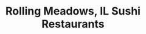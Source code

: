 ---
layout: city
title: Rolling Meadows, IL Sushi Restaurants
permalink: /illinois/rolling-meadows/
stateAbbr: IL
stateName: Illinois
cityName: Rolling Meadows

---
